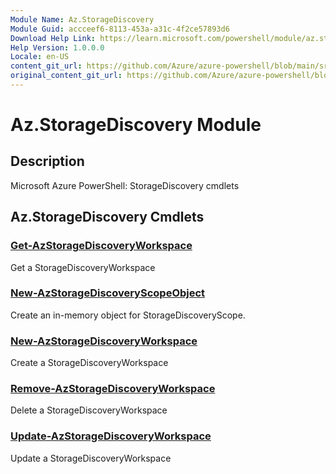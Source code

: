 ```yaml
---
Module Name: Az.StorageDiscovery
Module Guid: accceef6-8113-453a-a31c-4f2ce57893d6
Download Help Link: https://learn.microsoft.com/powershell/module/az.storagediscovery
Help Version: 1.0.0.0
Locale: en-US
content_git_url: https://github.com/Azure/azure-powershell/blob/main/src/StorageDiscovery/StorageDiscovery/help/Az.StorageDiscovery.md
original_content_git_url: https://github.com/Azure/azure-powershell/blob/main/src/StorageDiscovery/StorageDiscovery/help/Az.StorageDiscovery.md
---
```


# Az.StorageDiscovery Module
## Description
Microsoft Azure PowerShell: StorageDiscovery cmdlets

## Az.StorageDiscovery Cmdlets
### [Get-AzStorageDiscoveryWorkspace](Get-AzStorageDiscoveryWorkspace.md)
Get a StorageDiscoveryWorkspace

### [New-AzStorageDiscoveryScopeObject](New-AzStorageDiscoveryScopeObject.md)
Create an in-memory object for StorageDiscoveryScope.

### [New-AzStorageDiscoveryWorkspace](New-AzStorageDiscoveryWorkspace.md)
Create a StorageDiscoveryWorkspace

### [Remove-AzStorageDiscoveryWorkspace](Remove-AzStorageDiscoveryWorkspace.md)
Delete a StorageDiscoveryWorkspace

### [Update-AzStorageDiscoveryWorkspace](Update-AzStorageDiscoveryWorkspace.md)
Update a StorageDiscoveryWorkspace

